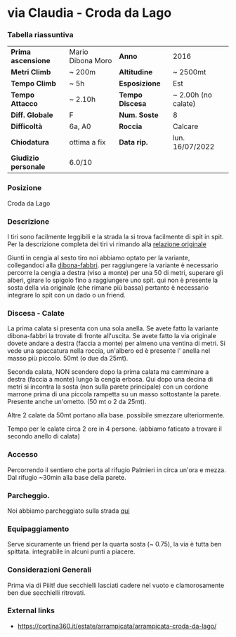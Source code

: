 via Claudia - Croda da Lago
===

### Tabella riassuntiva

|  	                            | 	  	                    |   				        | 	  		            | 
|-------------------------------|-------------------------- |---------------------------|-----------------------|
|**Prima ascensione** 		    |	   Mario Dibona Moro          | **Anno**                  |   2016                |
|**Metri Climb**		        |	 ~ 200m	                | **Altitudine** 		    | ~ 2500mt          | 
|**Tempo Climb**		        |   ~ 5h                   | **Esposizione**		    |       Est       	        |
|**Tempo Attacco**		        |	~ 2.10h                 | **Tempo Discesa**		    | ~ 2.00h  (no calate)              |
|**Diff. Globale**              | F	            | **Num. Soste**            |		  8    	        |
|**Difficoltà**		            | 6a, A0     	        | **Roccia**		        |      Calcare		            |
|**Chiodatura**		            |          ottima a fix        	        | **Data rip.**			    | lun. 16/07/2022       |
|**Giudizio personale**         |    6.0/10                 |                           |                       |


### Posizione
Croda da Lago

### Descrizione
I tiri sono facilmente leggibili e la strada la si trova facilmente di spit in spit. 
Per la descrizione completa dei tiri vi rimando alla [relazione originale](https://cortina360.it/estate/arrampicata/arrampicata-croda-da-lago/)

Giunti in cengia al sesto tiro noi abbiamo optato per la variante, collegandoci alla [dibona-fabbri](https://www.dolomitiskirock.com/sp/it/e/arrampicata-alla-croda-da-lago.3sp).
per raggiungere la variante è necessario percorre la cengia a destra (viso a monte) per una 50 di metri, superare gli alberi, girare lo spigolo fino a raggiungere uno spit.
qui non è presente la sosta della via originale (che rimane più bassa) pertanto è necessario integrare lo spit con un dado o un friend. 

### Discesa - Calate

La prima calata si presenta con una sola anella. 
Se avete fatto la variante dibona-fabbri la trovate di fronte all'uscita.
Se avete fatto la via originale dovete andare a destra (faccia a monte) per almeno una ventina di metri.
Si vede una spaccatura nella roccia, un'albero ed è presente l' anella nel masso più piccolo.
50mt (o due da 25mt).

Seconda calata, NON scendere dopo la prima calata ma camminare a destra (faccia a monte) lungo la cengia erbosa.
Qui dopo una decina di metri si incontra la sosta (non sulla parete principale) con un cordone marrone prima di una piccola rampetta su un masso sottostante la parete. 
Presente anche un'ometto. (50 mt o 2 da 25mt).

Altre 2 calate da 50mt portano alla base. possibile smezzare ulteriormente.

Tempo per le calate circa 2 ore in 4 persone. (abbiamo faticato a trovare il secondo anello di calata)


### Accesso
Percorrendo il sentiero che porta al rifugio Palmieri in circa un'ora e mezza. Dal rifugio ~30min alla base della parete.

### Parcheggio.

Noi abbiamo parcheggiato sulla strada [qui](https://goo.gl/maps/ByrYR1QWsWS5u6CV7)

### Equipaggiamento
Serve sicuramente un friend per la quarta sosta (~ 0.75), la via è tutta ben spittata. integrabile in alcuni punti a piacere.

### Considerazioni Generali
Prima via di Piiit! due secchielli lasciati cadere nel vuoto e clamorosamente ben due secchielli ritrovati. 

### External links
- https://cortina360.it/estate/arrampicata/arrampicata-croda-da-lago/
